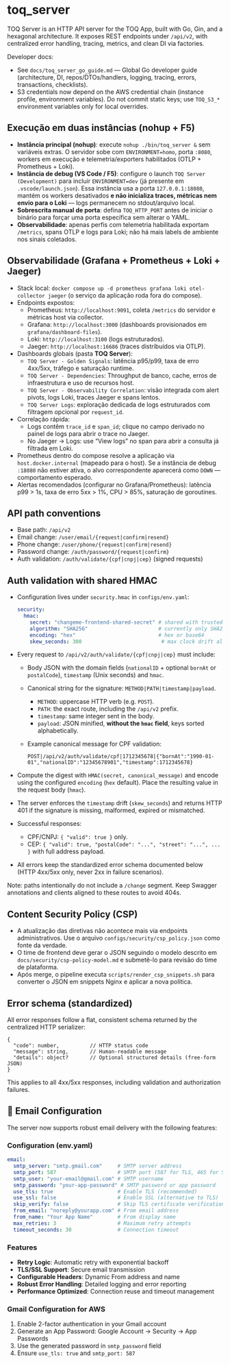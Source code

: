 # toq_server
TOQ Server is an HTTP API server for the TOQ App, built with Go, Gin, and a hexagonal architecture. It exposes REST endpoints under `/api/v2`, with centralized error handling, tracing, metrics, and clean DI via factories.

Developer docs:
- See `docs/toq_server_go_guide.md` — Global Go developer guide (architecture, DI, repos/DTOs/handlers, logging, tracing, errors, transactions, checklists).
- S3 credentials now depend on the AWS credential chain (instance profile, environment variables). Do not commit static keys; use `TOQ_S3_*` environment variables only for local overrides.

## Execução em duas instâncias (nohup + F5)
- **Instância principal (nohup)**: execute `nohup ./bin/toq_server &` sem variáveis extras. O servidor sobe com `ENVIRONMENT=homo`, porta `:8080`, workers em execução e telemetria/exporters habilitados (OTLP + Prometheus + Loki).
- **Instância de debug (VS Code / F5)**: configure o launch `TOQ Server (Development)` para incluir `ENVIRONMENT=dev` (já presente em `.vscode/launch.json`). Essa instância usa a porta `127.0.0.1:18080`, mantém os workers desativados **e não inicializa traces, métricas nem envio para o Loki** — logs permanecem no stdout/arquivo local.
- **Sobrescrita manual de porta**: defina `TOQ_HTTP_PORT` antes de iniciar o binário para forçar uma porta específica sem alterar o YAML.
- **Observabilidade**: apenas perfis com telemetria habilitada exportam `/metrics`, spans OTLP e logs para Loki; não há mais labels de ambiente nos sinais coletados.

## Observabilidade (Grafana + Prometheus + Loki + Jaeger)
- Stack local: `docker compose up -d prometheus grafana loki otel-collector jaeger` (o serviço da aplicação roda fora do compose).
- Endpoints expostos:
  - Prometheus: `http://localhost:9091`, coleta `/metrics` do servidor e métricas host via collector.
  - Grafana: `http://localhost:3000` (dashboards provisionados em `grafana/dashboard-files`).
  - Loki: `http://localhost:3100` (logs estruturados).
  - Jaeger: `http://localhost:16686` (traces distribuídos via OTLP).
- Dashboards globais (pasta **TOQ Server**):
  - `TOQ Server - Golden Signals`: latência p95/p99, taxa de erro 4xx/5xx, tráfego e saturação runtime.
  - `TOQ Server - Dependencies`: Throughput de banco, cache, erros de infraestrutura e uso de recursos host.
  - `TOQ Server - Observability Correlation`: visão integrada com alert pivots, logs Loki, traces Jaeger e spans lentos.
  - `TOQ Server Logs`: exploração dedicada de logs estruturados com filtragem opcional por `request_id`.
- Correlação rápida:
  - Logs contêm `trace_id` e `span_id`; clique no campo derivado no painel de logs para abrir o trace no Jaeger.
  - No Jaeger → Logs: use “View logs” no span para abrir a consulta já filtrada em Loki.
- Prometheus dentro do compose resolve a aplicação via `host.docker.internal` (mapeado para o host). Se a instância de debug `:18080` não estiver ativa, o alvo correspondente aparecerá como `DOWN` — comportamento esperado.
- Alertas recomendados (configurar no Grafana/Prometheus): latência p99 > 1s, taxa de erro 5xx > 1%, CPU > 85%, saturação de goroutines.

## API path conventions
- Base path: `/api/v2`
- Email change: `/user/email/{request|confirm|resend}`
- Phone change: `/user/phone/{request|confirm|resend}`
- Password change: `/auth/password/{request|confirm}`
- Auth validation: `/auth/validate/{cpf|cnpj|cep}` (signed requests)

## Auth validation with shared HMAC

- Configuration lives under `security.hmac` in `configs/env.yaml`:

  ```yaml
  security:
    hmac:
      secret: "changeme-frontend-shared-secret" # shared with trusted clients only
      algorithm: "SHA256"                       # currently only SHA256 is accepted
      encoding: "hex"                           # hex or base64
      skew_seconds: 300                          # max clock drift allowed (5 minutes)
  ```

- Every request to `/api/v2/auth/validate/{cpf|cnpj|cep}` must include:
  - Body JSON with the domain fields (`nationalID` + optional `bornAt` or `postalCode`), `timestamp` (Unix seconds) and `hmac`.
  - Canonical string for the signature: `METHOD|PATH|timestamp|payload`.
    - `METHOD`: uppercase HTTP verb (e.g. `POST`).
    - `PATH`: the exact route, including the `/api/v2` prefix.
    - `timestamp`: same integer sent in the body.
    - `payload`: JSON minified, **without the `hmac` field**, keys sorted alphabetically.
  - Example canonical message for CPF validation:

    ```text
    POST|/api/v2/auth/validate/cpf|1712345678|{"bornAt":"1990-01-01","nationalID":"12345678901","timestamp":1712345678}
    ```

- Compute the digest with `HMAC(secret, canonical_message)` and encode using the configured `encoding` (`hex` default). Place the resulting value in the request body (`hmac`).
- The server enforces the `timestamp` drift (`skew_seconds`) and returns HTTP 401 if the signature is missing, malformed, expired or mismatched.
- Successful responses:
  - CPF/CNPJ: `{ "valid": true }` only.
  - CEP: `{ "valid": true, "postalCode": "...", "street": "...", ... }` with full address payload.
- All errors keep the standardized error schema documented below (HTTP 4xx/5xx only, never 2xx in failure scenarios).

Note: paths intentionally do not include a `/change` segment. Keep Swagger annotations and clients aligned to these routes to avoid 404s.

## Content Security Policy (CSP)
- A atualização das diretivas não acontece mais via endpoints administrativos. Use o arquivo `configs/security/csp_policy.json` como fonte da verdade.
- O time de frontend deve gerar o JSON seguindo o modelo descrito em `docs/security/csp-policy-model.md` e submetê-lo para revisão do time de plataforma.
- Após merge, o pipeline executa `scripts/render_csp_snippets.sh` para converter o JSON em snippets Nginx e aplicar a nova política.

## Error schema (standardized)
All error responses follow a flat, consistent schema returned by the centralized HTTP serializer:

```
{
  "code": number,          // HTTP status code
  "message": string,       // Human-readable message
  "details": object?       // Optional structured details (free-form JSON)
}
```

This applies to all 4xx/5xx responses, including validation and authorization failures.

## 📧 Email Configuration

The server now supports robust email delivery with the following features:

### Configuration (env.yaml)
```yaml
email:
  smtp_server: "smtp.gmail.com"     # SMTP server address
  smtp_port: 587                    # SMTP port (587 for TLS, 465 for SSL)
  smtp_user: "your-email@gmail.com" # SMTP username
  smtp_password: "your-app-password" # SMTP password or app password
  use_tls: true                     # Enable TLS (recommended)
  use_ssl: false                    # Enable SSL (alternative to TLS)
  skip_verify: false                # Skip TLS certificate verification (development only)
  from_email: "noreply@yourapp.com" # From email address
  from_name: "Your App Name"        # From display name
  max_retries: 3                    # Maximum retry attempts
  timeout_seconds: 30               # Connection timeout
```

### Features
- **Retry Logic**: Automatic retry with exponential backoff
- **TLS/SSL Support**: Secure email transmission
- **Configurable Headers**: Dynamic From address and name
- **Robust Error Handling**: Detailed logging and error reporting
- **Performance Optimized**: Connection reuse and timeout management

### Gmail Configuration for AWS
1. Enable 2-factor authentication in your Gmail account
2. Generate an App Password: Google Account → Security → App Passwords
3. Use the generated password in `smtp_password` field
4. Ensure `use_tls: true` and `smtp_port: 587`
